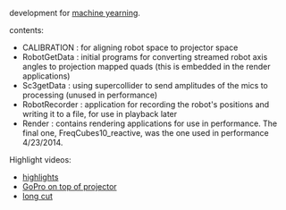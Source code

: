 development for [machine yearning](http://soa.princeton.edu/content/plork-princeton-laptop-orchestra-performs-robot).

contents:
- CALIBRATION : for aligning robot space to projector space
- RobotGetData : initial programs for converting streamed robot axis angles to projection mapped quads (this is embedded in the render applications)
- Sc3getData : using supercollider to send amplitudes of the mics to processing (unused in performance)
- RobotRecorder : application for recording the robot's positions and writing it to a file, for use in playback later
- Render : contains rendering applications for use in performance. The final one, FreqCubes10_reactive, was the one used in performance 4/23/2014.

Highlight videos:

- [highlights](https://vimeo.com/99536775)
- [GoPro on top of projector](https://vimeo.com/92879100)
- [long cut](https://vimeo.com/92870574)